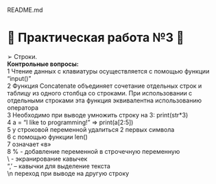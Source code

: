 README.md
# 🛑 Практическая работа №3 🛑
  ➢ Строки.  
__Контрольные вопросы:__  
1 Чтение данных с клавиатуры осуществляется с помощью функции “input()”  
2 Функция Concatenate объединяет сочетание отдельных строк и таблицу из одного столбца со строками. При использовании с отдельными строками эта функция эквивалентна использованию оператора  
3 Необходимо при выводе умножить строку на 3: print(str*3)  
4 a = “I like to programming!” => print(a[2:5])  
5 у строковой переменной удалиться 2 первых символа  
6 с помощью функции len()  
7 означает «в»  
8 % - добавление переменной в строчечную переменную  
   \ - экранирование кавычек  
   “,’ – кавычки для выделение текста  
   \n переход при выводе на другую строку  
 